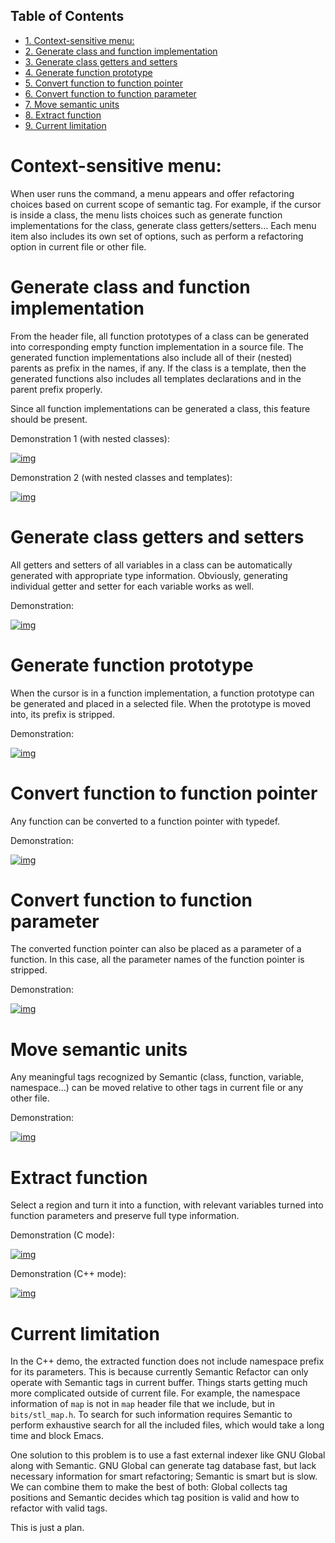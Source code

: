 <div id="table-of-contents">
<h2>Table of Contents</h2>
<div id="text-table-of-contents">
<ul>
<li><a href="#sec-1">1. Context-sensitive menu:</a></li>
<li><a href="#sec-2">2. Generate class and function implementation</a></li>
<li><a href="#sec-3">3. Generate class getters and setters</a></li>
<li><a href="#sec-4">4. Generate function prototype</a></li>
<li><a href="#sec-5">5. Convert function to function pointer</a></li>
<li><a href="#sec-6">6. Convert function to function parameter</a></li>
<li><a href="#sec-7">7. Move semantic units</a></li>
<li><a href="#sec-8">8. Extract function</a></li>
<li><a href="#sec-9">9. Current limitation</a></li>
</ul>
</div>
</div>

# Context-sensitive menu:<a id="sec-1" name="sec-1"></a>

When user runs the command, a menu appears and offer refactoring
choices based on current scope of semantic tag. For example, if the
cursor is inside a class, the menu lists choices such as generate
function implementations for the class, generate class
getters/setters&#x2026; Each menu item also includes its own set of
options, such as perform a refactoring option in current file or other
file.

# Generate class and function implementation<a id="sec-2" name="sec-2"></a>

From the header file, all function prototypes of a class can be
generated into corresponding empty function implementation in a source
file. The generated function implementations also include all of their
(nested) parents as prefix in the names, if any. If the class is a
template, then the generated functions also includes all templates
declarations and in the parent prefix properly.

Since all function implementations can be generated a class, this
feature should be present.

Demonstration 1 (with nested classes):

[![img](class-gen-func-impl.gif)](class-gen-func-impl.gif)

Demonstration 2 (with nested classes and templates):

[![img](class-template-gen-func-impl.gif)](class-template-gen-func-impl.gif)

# Generate class getters and setters<a id="sec-3" name="sec-3"></a>

All getters and setters of all variables in a class can be
automatically generated with appropriate type information. Obviously,
generating individual getter and setter for each variable works as
well.

Demonstration:

[![img](class-gen-getters-setters.gif)](class-gen-getters-setters.gif)

# Generate function prototype<a id="sec-4" name="sec-4"></a>

When the cursor is in a function implementation, a function prototype
can be generated and placed in a selected file. When the prototype is
moved into, its prefix is stripped.

Demonstration:

[![img](func-impl-to-prototypep.gif)](func-impl-to-prototypep.gif)

# Convert function to function pointer<a id="sec-5" name="sec-5"></a>

Any function can be converted to a function pointer with typedef. 

Demonstration:

[![img](function-pointer-gen.gif)](function-pointer-gen.gif)

# Convert function to function parameter<a id="sec-6" name="sec-6"></a>

The converted function pointer can also be placed as a parameter of a
function. In this case, all the parameter names of the function
pointer is stripped.

Demonstration:

[![img](function-pointer-as-parameter-gen.gif)](function-pointer-as-parameter-gen.gif)

# Move semantic units<a id="sec-7" name="sec-7"></a>

Any meaningful tags recognized by Semantic (class, function, variable,
namespace&#x2026;) can be moved relative to other tags in current file or
any other file.

Demonstration:

[![img](class-move.gif)](class-move.gif)

# Extract function<a id="sec-8" name="sec-8"></a>

Select a region and turn it into a function, with relevant variables
turned into function parameters and preserve full type information.

Demonstration (C mode):

[![img](extract-function.gif)](extract-function.gif)

Demonstration (C++ mode):

[![img](extract-function-cpp.gif)](extract-function-cpp.gif)

# Current limitation<a id="sec-9" name="sec-9"></a>

In the C++ demo, the extracted function does not include namespace
prefix for its parameters. This is because currently Semantic Refactor
can only operate with Semantic tags in current buffer. Things starts
getting much more complicated outside of current file. For example,
the namespace information of `map` is not in `map` header file that we
include, but in `bits/stl_map.h`. To search for such information
requires Semantic to perform exhaustive search for all the included
files, which would take a long time and block Emacs.

One solution to this problem is to use a fast external indexer like
GNU Global along with Semantic. GNU Global can generate tag database
fast, but lack necessary information for smart refactoring; Semantic
is smart but is slow. We can combine them to make the best of both:
Global collects tag positions and Semantic decides which tag position
is valid and how to refactor with valid tags. 

This is just a plan.
